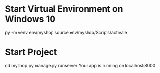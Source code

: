 # Start Virtual Environment on Windows 10
py -m venv env/myshop
source env/myshop/Scripts/activate

# Start Project
cd myshop
py manage.py runserver
Your app is running on localhost:8000
